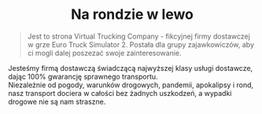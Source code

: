 <style>
  .header{
    text-align: center;
  }
</style>
<h1 class="header">
  Na rondzie w lewo
</h1>

> Jest to strona Virtual Trucking Company - fikcyjnej firmy dostawczej w grze Euro Truck Simulator 2. Postała dla grupy zajawkowiczów, aby ci mogli dalej poszezać swoje zainteresowanie.

Jesteśmy firmą dostawczą świadczącą najwyższej klasy usługi dostawcze,
dając 100% gwarancję sprawnego transportu.  
Niezależnie od&nbsp;pogody, warunków drogowych, pandemii, apokalipsy
i&nbsp;rond, nasz transport dociera w&nbsp;całości bez żadnych
uszkodzeń, a&nbsp;wypadki drogowe nie są nam straszne.
